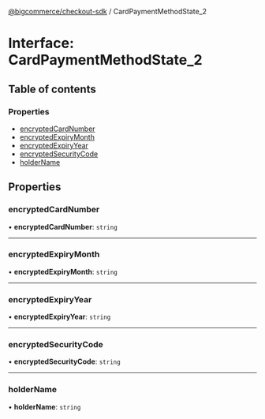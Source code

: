 [@bigcommerce/checkout-sdk](../README.md) / CardPaymentMethodState_2

# Interface: CardPaymentMethodState\_2

## Table of contents

### Properties

- [encryptedCardNumber](CardPaymentMethodState_2.md#encryptedcardnumber)
- [encryptedExpiryMonth](CardPaymentMethodState_2.md#encryptedexpirymonth)
- [encryptedExpiryYear](CardPaymentMethodState_2.md#encryptedexpiryyear)
- [encryptedSecurityCode](CardPaymentMethodState_2.md#encryptedsecuritycode)
- [holderName](CardPaymentMethodState_2.md#holdername)

## Properties

### encryptedCardNumber

• **encryptedCardNumber**: `string`

___

### encryptedExpiryMonth

• **encryptedExpiryMonth**: `string`

___

### encryptedExpiryYear

• **encryptedExpiryYear**: `string`

___

### encryptedSecurityCode

• **encryptedSecurityCode**: `string`

___

### holderName

• **holderName**: `string`
